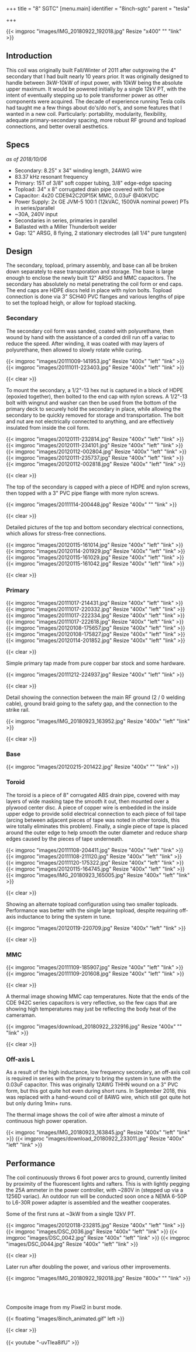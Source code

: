 +++
title = "8\" SGTC"
[menu.main]
identifier = "8inch-sgtc"
parent = "tesla"

+++

{{< imgproc "images/IMG_20180922_192018.jpg" Resize "x400" "" "link" >}}

## Introduction

This coil was originally built Fall/Winter of 2011 after outgrowing the 4"
secondary that I had built nearly 10 years prior. It was originally designed to
handle between 3kW-10kW of input power, with 10kW being the absolute upper
maximum. It would be powered initially by a single 12kV PT, with the intent of
eventually stepping up to pole transformer power as other components were
acquired. The decade of experience running Tesla coils had taught me a few
things about do's/do not's, and some features that I wanted in a new coil.
Particularly: portability, modularity, flexibility, adequate primary-secondary
spacing, more robust RF ground and topload connections, and better overall
aesthetics.

## Specs
*as of 2018/10/06*

* Secondary: 8.25" x 34" winding length, 24AWG wire
 * 83.37 kHz resonant frequency
* Primary: 15T of 3/8" soft copper tubing, 3/8" edge-edge spacing
* Topload: 34" x 8" corrugated drain pipe covered with foil tape
* Capacitor: 4x20 CDE942C20P15K MMC, 0.03uF @40KVDC
* Power Supply: 2x GE JVM-5 100:1 (12kVAC, 1500VA nominal power) PTs in series/parallel
 * ~30A, 240V input
 * Secondaries in series, primaries in parallel
 * Ballasted with a Miller Thunderbolt welder
* Gap: 12" ARSG, 8 flying, 2 stationary electrodes (all 1/4" pure tungsten)


## Design

The secondary, topload, primary assembly, and base can all be broken down
separately to ease transporation and storage. The base is large enough to
enclose the newly built 12" ARSG and MMC capacitors. The secondary has
absolutely no metal penetrating the coil form or end caps. The end caps are
HDPE discs held in place with nylon bolts. Topload connection is done via 3"
SCH40 PVC flanges and various lengths of pipe to set the topload heigh, or
allow for topload stacking.

### Secondary

The secondary coil form was sanded, coated with polyurethane, then wound by
hand with the assistance of a corded drill run off a variac to reduce the
speed. After winding, it was coated with may layers of polyurethane, then
allowed to slowly rotate while curing.

{{< imgproc "images/20111009-141953.jpg" Resize "400x" "left" "link" >}}
{{< imgproc "images/20111011-223403.jpg" Resize "400x" "left" "link" >}}

{{< clear >}}

To mount the secondary, a 1/2"-13 hex nut is captured in a block of HDPE
(epoxied together), then bolted to the end cap with nylon screws. A 1/2"-13
bolt with wingnut and washer can then be used from the bottom of the primary
deck to securely hold the secondary in place, while allowing the secondary to
be quickly removed for storage and transportation. The bolt and nut are not
electrically connected to anything, and are effectively insulated from inside
the coil form.

{{< imgproc "images/20120111-232814.jpg" Resize "400x" "left" "link" >}}
{{< imgproc "images/20120111-234101.jpg" Resize "400x" "left" "link" >}}
{{< imgproc "images/20120112-002804.jpg" Resize "400x" "left" "link" >}}
{{< imgproc "images/20120111-235737.jpg" Resize "400x" "left" "link" >}}
{{< imgproc "images/20120112-002818.jpg" Resize "400x" "left" "link" >}}

{{< clear >}}

The top of the secondary is capped with a piece of HDPE and nylon screws, then
topped with a 3" PVC pipe flange with more nylon screws.

{{< imgproc "images/20111114-200448.jpg" Resize "400x" "" "link" >}}

{{< clear >}}

Detailed pictures of the top and bottom secondary electrical connections, which
allows for stress-free connections.

{{< imgproc "images/20120115-161014.jpg" Resize "400x" "left" "link" >}}
{{< imgproc "images/20120114-201929.jpg" Resize "400x" "left" "link" >}}
{{< imgproc "images/20120115-161029.jpg" Resize "400x" "left" "link" >}}
{{< imgproc "images/20120115-161042.jpg" Resize "400x" "left" "link" >}}

{{< clear >}}

### Primary

{{< imgproc "images/20111017-214431.jpg" Resize "400x" "left" "link" >}}
{{< imgproc "images/20111017-220332.jpg" Resize "400x" "left" "link" >}}
{{< imgproc "images/20111017-222334.jpg" Resize "400x" "left" "link" >}}
{{< imgproc "images/20111017-222618.jpg" Resize "400x" "left" "link" >}}
{{< imgproc "images/20120108-175657.jpg" Resize "400x" "left" "link" >}}
{{< imgproc "images/20120108-175827.jpg" Resize "400x" "left" "link" >}}
{{< imgproc "images/20120114-201852.jpg" Resize "400x" "left" "link" >}}

{{< clear >}}

Simple primary tap made from pure copper bar stock and some hardware.

{{< imgproc "images/20111212-224937.jpg" Resize "400x" "left" "link" >}}

{{< clear >}}

Detail showing the connection between the main RF ground (2 / 0 welding cable),
ground braid going to the safety gap, and the connection to the strike rail.

{{< imgproc "images/IMG_20180923_163952.jpg" Resize "400x" "left" "link" >}}

{{< clear >}}

### Base

{{< imgproc "images/20120215-201422.jpg" Resize "400x" "" "link" >}}

### Toroid

The toroid is a piece of 8" corrugated ABS drain pipe, covered with may layers
of wide masking tape the smooth it out, then mounted over a plywood center
disc. A piece of copper wire is embedded in the inside upper edge to provide
solid electrical connection to each piece of foil tape (arcing between adjacent
pieces of tape was noted in other toroids, this wire totally eliminates this
problem). Finally, a single piece of tape is placed around the outer edge to
help smooth the outer diameter and reduce sharp edges caused by the pieces of
tape underneath.

{{< imgproc "images/20111108-204411.jpg" Resize "400x" "left" "link" >}}
{{< imgproc "images/20111108-211120.jpg" Resize "400x" "left" "link" >}}
{{< imgproc "images/20111120-175322.jpg" Resize "400x" "left" "link" >}}
{{< imgproc "images/20120115-164745.jpg" Resize "400x" "left" "link" >}}
{{< imgproc "images/IMG_20180923_165005.jpg" Resize "400x" "left" "link" >}}

{{< clear >}}

Showing an alternate topload configuration using two smaller toploads.
Performance was better with the single large topload, despite requiring
off-axis inductance to bring the system in tune.

{{< imgproc "images/20120119-220709.jpg" Resize "400x" "left" "link" >}}

{{< clear >}}

### MMC

{{< imgproc "images/20111109-185907.jpg" Resize "400x" "left" "link" >}}
{{< imgproc "images/20111109-201608.jpg" Resize "400x" "left" "link" >}}

{{< clear >}}

A thermal image showing MMC cap temperatures. Note that the ends of the CDE
942C series capacitors is very reflective, so the few caps that are showing
high temperatures may just be reflecting the body heat of the cameraman.

{{< imgproc "images/download_20180922_232916.jpg" Resize "400x" "" "link" >}}

{{< clear >}}

### Off-axis L

As a result of the high inductance, low frequency secondary, an off-axis coil
is required in series with the primary to bring the system in tune with the
0.03uF capacitor. This was originally 12AWG THHN wound on a 3" PVC form, but
this got quite hot even during short runs. In September 2018, this was replaced
with a hand-wound coil of 8AWG wire, which still got quite hot but only during
1min+ runs.

The thermal image shows the coil of wire after almost a minute of continuous
high power operation.

{{< imgproc "images/IMG_20180923_163845.jpg" Resize "400x" "left" "link" >}}
{{< imgproc "images/download_20180922_233011.jpg" Resize "400x" "left" "link" >}}

## Performance

The coil continuously throws 6 foot power arcs to ground, currently limited by
proximity of the fluorescent lights and rafters. This is with lightly pegging
the 25A ammeter in the power controller, with ~280V in (stepped up via a 1256D
variac). An outdoor run will be conducted soon once a NEMA 6-50P to L6-30R
power adapter is assembled and the weather cooperates.

Some of the first runs at ~3kW from a single 12kV PT.

{{< imgproc "images/20120118-232815.jpg" Resize "400x" "left" "link" >}}
{{< imgproc "images/DSC_0036.jpg" Resize "400x" "left" "link" >}}
{{< imgproc "images/DSC_0042.jpg" Resize "400x" "left" "link" >}}
{{< imgproc "images/DSC_0044.jpg" Resize "400x" "left" "link" >}}

{{< clear >}}

Later run after doubling the power, and various other improvements.

{{< imgproc "images/IMG_20180922_192018.jpg" Resize "800x" "" "link" >}}

<br />
<br />

Composite image from my Pixel2 in burst mode.

{{< floatimg "images/8inch_animated.gif" left >}}

{{< clear >}}
<br />
<br />
{{< youtube "-uvTIea8ifU" >}}
